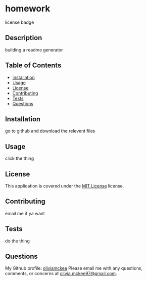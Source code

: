 # homework

  
  license badge
  

  ## Description 
  building a readme generator

  ## Table of Contents 
  - [Installation](#installation)
  - [Usage](#usage)
  - [License](#license)
  - [Contributing](#contributing)
  - [Tests](#tests)
  - [Questions](#questions)

  ## Installation
  go to github and download the relevent files 

  ## Usage
  click the thing 

  
  ## License 
  This application is covered under the 
  [MIT License](link)
   license.  
  

  ## Contributing
  email me if ya want 

  ## Tests 
  do the thing 

  ## Questions
  My Github profile: [oliviamckee](https://github.com/oliviamckee)
  Please email me with any questions, comments, or concerns at olivia.mckee97@gmail.com.
